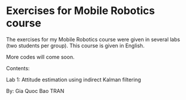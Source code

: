 # Exercises for Mobile Robotics course
The exercises for my Mobile Robotics course were given in several labs (two students per group). This course is given in English.

More codes will come soon.

Contents:

Lab 1: Attitude estimation using indirect Kalman filtering

By: Gia Quoc Bao TRAN

